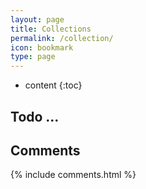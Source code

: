 ```yaml
---
layout: page
title: Collections
permalink: /collection/
icon: bookmark
type: page
---
```


* content
{:toc}

## Todo ...

## Comments

{% include comments.html %}
